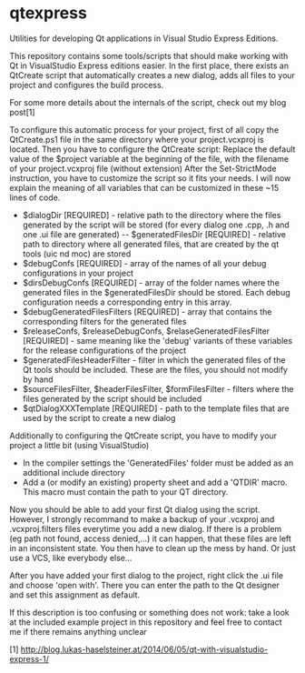 qtexpress
=========

Utilities for developing Qt applications in Visual Studio Express Editions.

This repository contains some tools/scripts that should make working with Qt in VisualStudio Express editions easier. In the first place, there exists an QtCreate script that automatically creates a new dialog, adds all files to your project and configures the build process.

For some more details about the internals of the script, check out my blog post[1]

To configure this automatic process for your project, first of all copy the QtCreate.ps1 file in the same directory where your project.vcxproj is located.
Then you have to configure the QtCreate script:
Replace the default value of the $project variable at the beginning of the file, with the filename of your project.vcxproj file (without extension)
After the Set-StrictMode instruction, you have to customize the script so it fits your needs. I will now explain the meaning of all variables that can be customized in these ~15 lines of code.
- $dialogDir [REQUIRED] - relative path to the directory where the files generated by the script will be stored (for every dialog one .cpp, .h and one .ui file are generated)
-- $generatedFilesDir [REQUIRED] - relative path to directory where all generated files, that are created by the qt tools (uic nd moc) are stored
- $debugConfs [REQUIRED] - array of the names of all your debug configurations in your project
- $dirsDebugConfs [REQUIRED] - array of the folder names where the generated files in the $generatedFilesDir should be stored. Each debug configuration needs a corresponding entry in this array. 
- $debugGeneratedFilesFilters [REQUIRED] - array that contains the corresponding filters for the generated files
- $releaseConfs, $releaseDebugConfs, $relaseGeneratedFilesFilter [REQUIRED] - same meaning like the 'debug' variants of these variables for the release configurations of the project
- $generatedFilesHeaderFilter - filter in which the generated files of the Qt tools should be included. These are the files, you should not modify by hand
- $sourceFilesFilter, $headerFilesFilter, $formFilesFilter - filters where the files generated by the script should be included
- $qtDialogXXXTemplate [REQUIRED] - path to the template files that are used by the script to create a new dialog

Additionally to configuring the QtCreate script, you have to modify your project a little bit (using VisualStudio)
- In the compiler settings the 'GeneratedFiles' folder must be added as an additional include directory
- Add a (or modify an existing) property sheet and add a 'QTDIR' macro. This macro must contain the path to your QT directory.

Now you should be able to add your first Qt dialog using the script. However, I strongly recommand to make a backup of your .vcxproj and .vcxproj.filters files everytime you add a new dialog. If there is a problem (eg path not found, access denied,...) it can happen, that these files are left in an inconsistent state. You then have to clean up the mess by hand. 
Or just use a VCS, like everybody else...

After you have added your first dialog to the project, right click the .ui file and choose 'open with'. There you can enter the path to the Qt designer and set this assignment as default. 

If this description is too confusing or something does not work: take a look at the included example project in this repository and feel free to contact me if there remains anything unclear

[1] http://blog.lukas-haselsteiner.at/2014/06/05/qt-with-visualstudio-express-1/
